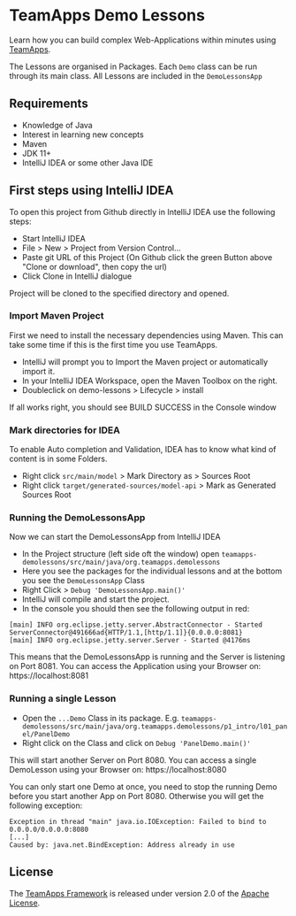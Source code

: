 # TeamApps Demo Lessons

Learn how you can build complex Web-Applications within minutes using [TeamApps](https://github.com/teamapps-org/teamapps).

The Lessons are organised in Packages. Each `Demo` class can be run through its main class.
All Lessons are included in the `DemoLessonsApp`

## Requirements

* Knowledge of Java
* Interest in learning new concepts
* Maven
* JDK 11+
* IntelliJ IDEA or some other Java IDE

## First steps using IntelliJ IDEA

To open this project from Github directly in IntelliJ IDEA use the following steps: 

* Start IntelliJ IDEA
* File > New > Project from Version Control...
* Paste git URL of this Project (On Github click the green Button above "Clone or download", then copy the url)
* Click Clone in IntelliJ dialogue

Project will be cloned to the specified directory and opened. 

### Import Maven Project

First we need to install the necessary dependencies using Maven. This can take some time if this is the first time you use TeamApps.

* IntelliJ will prompt you to Import the Maven project or automatically import it.
* In your IntelliJ IDEA Workspace, open the Maven Toolbox on the right.
* Doubleclick on demo-lessons > Lifecycle > install

If all works right, you should see BUILD SUCCESS in the Console window

### Mark directories for IDEA

To enable Auto completion and Validation, IDEA has to know what kind of content is in some Folders.

* Right click `src/main/model` > Mark Directory as > Sources Root
* Right click `target/generated-sources/model-api` > Mark as Generated Sources Root

### Running the DemoLessonsApp

Now we can start the DemoLessonsApp from IntelliJ IDEA

* In the Project structure (left side oft the window) open `teamapps-demolessons/src/main/java/org.teamapps.demolessons`
* Here you see the packages for the individual lessons and at the bottom you see the `DemoLessonsApp` Class
* Right Click > `Debug 'DemoLessonsApp.main()'`
* IntelliJ will compile and start the project.
* In the console you should then see the following output in red:

~~~log
[main] INFO org.eclipse.jetty.server.AbstractConnector - Started ServerConnector@491666ad{HTTP/1.1,[http/1.1]}{0.0.0.0:8081}
[main] INFO org.eclipse.jetty.server.Server - Started @4176ms
~~~

This means that the DemoLessonsApp is running and the Server is listening on Port 8081.
You can access the Application using your Browser on: https://localhost:8081

### Running a single Lesson 

* Open the `...Demo` Class in its package. E.g. `teamapps-demolessons/src/main/java/org.teamapps.demolessons/p1_intro/l01_panel/PanelDemo`
* Right click on the Class and click on `Debug 'PanelDemo.main()'`

This will start another Server on Port 8080. You can access a single DemoLesson using your Browser on: https://localhost:8080

You can only start one Demo at once, you need to stop the running Demo before you start another App on Port 8080. Otherwise you will get the following exception:

~~~log
Exception in thread "main" java.io.IOException: Failed to bind to 0.0.0.0/0.0.0.0:8080
[...]
Caused by: java.net.BindException: Address already in use
~~~

## License

The [TeamApps Framework](https://github.com/teamapps-org/teamapps) is released under version 2.0 of the [Apache License](https://www.apache.org/licenses/LICENSE-2.0).
